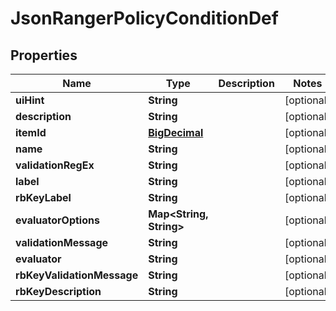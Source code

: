 
# JsonRangerPolicyConditionDef

## Properties
Name | Type | Description | Notes
------------ | ------------- | ------------- | -------------
**uiHint** | **String** |  |  [optional]
**description** | **String** |  |  [optional]
**itemId** | [**BigDecimal**](BigDecimal.md) |  |  [optional]
**name** | **String** |  |  [optional]
**validationRegEx** | **String** |  |  [optional]
**label** | **String** |  |  [optional]
**rbKeyLabel** | **String** |  |  [optional]
**evaluatorOptions** | **Map&lt;String, String&gt;** |  |  [optional]
**validationMessage** | **String** |  |  [optional]
**evaluator** | **String** |  |  [optional]
**rbKeyValidationMessage** | **String** |  |  [optional]
**rbKeyDescription** | **String** |  |  [optional]



